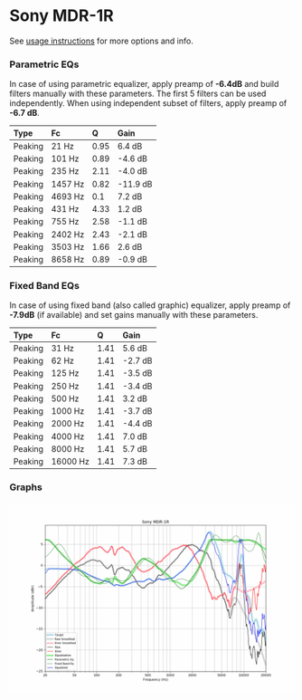 # Sony MDR-1R
See [usage instructions](https://github.com/jaakkopasanen/AutoEq#usage) for more options and info.

### Parametric EQs
In case of using parametric equalizer, apply preamp of **-6.4dB** and build filters manually
with these parameters. The first 5 filters can be used independently.
When using independent subset of filters, apply preamp of **-6.7 dB**.

| Type    | Fc      |    Q | Gain     |
|:--------|:--------|:-----|:---------|
| Peaking | 21 Hz   | 0.95 | 6.4 dB   |
| Peaking | 101 Hz  | 0.89 | -4.6 dB  |
| Peaking | 235 Hz  | 2.11 | -4.0 dB  |
| Peaking | 1457 Hz | 0.82 | -11.9 dB |
| Peaking | 4693 Hz | 0.1  | 7.2 dB   |
| Peaking | 431 Hz  | 4.33 | 1.2 dB   |
| Peaking | 755 Hz  | 2.58 | -1.1 dB  |
| Peaking | 2402 Hz | 2.43 | -2.1 dB  |
| Peaking | 3503 Hz | 1.66 | 2.6 dB   |
| Peaking | 8658 Hz | 0.89 | -0.9 dB  |

### Fixed Band EQs
In case of using fixed band (also called graphic) equalizer, apply preamp of **-7.9dB**
(if available) and set gains manually with these parameters.

| Type    | Fc       |    Q | Gain    |
|:--------|:---------|:-----|:--------|
| Peaking | 31 Hz    | 1.41 | 5.6 dB  |
| Peaking | 62 Hz    | 1.41 | -2.7 dB |
| Peaking | 125 Hz   | 1.41 | -3.5 dB |
| Peaking | 250 Hz   | 1.41 | -3.4 dB |
| Peaking | 500 Hz   | 1.41 | 3.2 dB  |
| Peaking | 1000 Hz  | 1.41 | -3.7 dB |
| Peaking | 2000 Hz  | 1.41 | -4.4 dB |
| Peaking | 4000 Hz  | 1.41 | 7.0 dB  |
| Peaking | 8000 Hz  | 1.41 | 5.7 dB  |
| Peaking | 16000 Hz | 1.41 | 7.3 dB  |

### Graphs
![](./Sony%20MDR-1R.png)